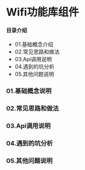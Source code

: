 # Wifi功能库组件
#### 目录介绍
- 01.基础概念介绍
- 02.常见思路和做法
- 03.Api调用说明
- 04.遇到的坑分析
- 05.其他问题说明



### 01.基础概念说明


### 02.常见思路和做法


### 03.Api调用说明



### 04.遇到的坑分析


### 05.其他问题说明




